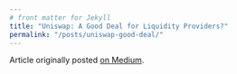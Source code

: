 ```yaml
---
# front matter for Jekyll
title: "Uniswap: A Good Deal for Liquidity Providers?"
permalink: "/posts/uniswap-good-deal/"
---
```


Article originally posted [on Medium](https://pintail.medium.com/uniswap-a-good-deal-for-liquidity-providers-104c0b6816f2).
